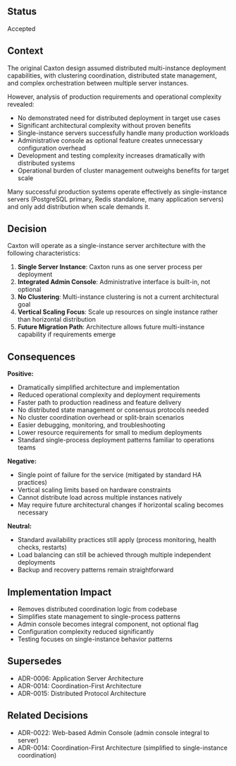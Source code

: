 ## Status

Accepted

## Context

The original Caxton design assumed distributed multi-instance deployment
capabilities, with clustering coordination, distributed state management,
and complex orchestration between multiple server instances.

However, analysis of production requirements and operational
complexity
revealed:

- No demonstrated need for distributed deployment in target use cases
- Significant architectural complexity without proven benefits
- Single-instance servers successfully handle many production workloads
- Administrative console as optional feature creates
  unnecessary
  configuration overhead
- Development and testing complexity increases dramatically with
  distributed
  systems
- Operational burden of cluster management outweighs benefits for
  target
  scale

Many successful production systems operate effectively as
single-instance
servers (PostgreSQL primary, Redis standalone, many application
servers)
and only add distribution when scale demands it.

## Decision

Caxton will operate as a single-instance server architecture with
the
following characteristics:

1. **Single Server Instance**: Caxton runs as one server process
   per
   deployment
2. **Integrated Admin Console**: Administrative interface is
   built-in, not
   optional
3. **No Clustering**: Multi-instance clustering is not a
   current
   architectural goal
4. **Vertical Scaling Focus**: Scale up resources on single
   instance rather
   than horizontal distribution
5. **Future Migration Path**: Architecture allows future
   multi-instance
   capability if requirements emerge

## Consequences

**Positive:**

- Dramatically simplified architecture and implementation
- Reduced operational complexity and deployment requirements
- Faster path to production readiness and feature delivery
- No distributed state management or consensus protocols needed
- No cluster coordination overhead or split-brain scenarios
- Easier debugging, monitoring, and troubleshooting
- Lower resource requirements for small to medium deployments
- Standard single-process deployment patterns familiar to operations teams

**Negative:**

- Single point of failure for the service (mitigated by standard HA practices)
- Vertical scaling limits based on hardware constraints
- Cannot distribute load across multiple instances natively
- May require future architectural changes if horizontal scaling becomes necessary

**Neutral:**

- Standard availability practices still apply (process monitoring,
  health checks, restarts)
- Load balancing can still be achieved through multiple independent
  deployments
- Backup and recovery patterns remain straightforward

## Implementation Impact

- Removes distributed coordination logic from codebase
- Simplifies state management to single-process patterns
- Admin console becomes integral component, not optional flag
- Configuration complexity reduced significantly
- Testing focuses on single-instance behavior patterns

## Supersedes

- ADR-0006: Application Server Architecture
- ADR-0014: Coordination-First Architecture
- ADR-0015: Distributed Protocol Architecture

## Related Decisions

- ADR-0022: Web-based Admin Console (admin console integral to server)
- ADR-0014: Coordination-First Architecture (simplified to single-instance coordination)
